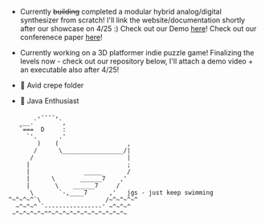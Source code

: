 <!-- ### Hey there 👋 -->

- Currently ~~building~~ completed a modular hybrid analog/digital synthesizer from scratch! I'll link the website/documentation shortly after our showcase on 4/25 :) 
Check out our Demo
[here](https://www.youtube.com/watch?v=NxG23CtfRKE&ab_channel=AnnaWegener)! Check out our conferenece paper
[here](https://drive.google.com/file/d/12blnKTRT9wsby-cj9Sf5tjnA2yxEDMoq/view?usp=sharing)!

- Currently working on a 3D platformer indie puzzle game! Finalizing the levels now - check out our repository below, I'll attach a demo video + an executable also after 4/25! 

- 🌱 Avid crepe folder 
- 🌱 Java Enthusiast 

`````
        ,----,
   ___.`      `,
   `===  D     :
     `'.      .'
        )    (                   ,
       /      \_________________/|
      /                          |
     |                           ;
     |               _____       /
     |      \       ______7    ,'
     |       \    ______7     /
      \       `-,____7      ,'   jgs - just keep swimming
^~^~^~^`\                  /~^~^~^~^
  ~^~^~^ `----------------' ~^~^~^
 ~^~^~^~^~^^~^~^~^~^~^~^~^~^~^~^~


